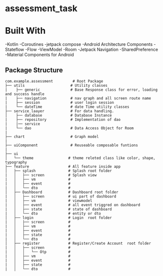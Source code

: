 # assessment_task


# Built With
  -Kotlin
  -Coroutines
  -jetpack compose
  -Android Architecture Components
  -Stateflow
  -Flow
  -ViewModel
  -Room
  -Jetpack Navigation
  -SharedPreference
  -Material Components for Android


## Package Structure  
    
    com.example.assessment         # Root Package
    ├── utils                     # Utility classes
    |    ├── generic              # Base Response class for error, loading and success handle
    |    ├── navigation           # nav graph and all screen route name
    |    ├── session              # user login session
    |    └── dateTime             # date Time utility classes
    ├── service_laayer            # For data handling.
    │    ├── database             # Database Instance
    |    ├── repository           # Implementation of dao  
    |    |── service  
    |    └── dao                  # Data Access Object for Room 
    |
    ├── chart                     # Graph model
    |
    ├── uiComponent               # Reuseable composable funtions
    |
    ├── ui  
    │   └── theme                # theme releted class like color, shape, typography
    ├── feature                  # All feature inside app
    │   ├── splash               # Splash root folder
    |   │   ├── screen           # Splash view
    |   │   ├── vm               # 
    |   │   ├── event            #
    |   │   └── dto              #      
    │   ├── Dashboard            # Dashboard root folder
    |   │   ├── screen           # ui part of dashboard
    |   │   ├── vm               # viewmodel
    |   │   ├── event            # all event triggred on dashboard
    |   │   ├── state            # state of dashboard 
    |   │   └── dto              # entity or dto      
    │   ├── login                # Login  root folder
    |   │   ├── screen           # 
    |   │   ├── vm               # 
    |   │   ├── event            # 
    |   │   ├── state            # 
    |   │   └── dto              #     
    │   ├── register             # Register/Create Account  root folder
    |   │   ├── screen           # 
    |   │   │   └── Otp          #     
    |   │   ├── vm               #
    |   │   ├── event            # 
    |   │   ├── state            #
    |   │   └── dto              #    

